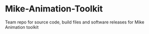 # Mike-Animation-Toolkit
Team repo for source code, build files and software releases for Mike Animation toolkit
